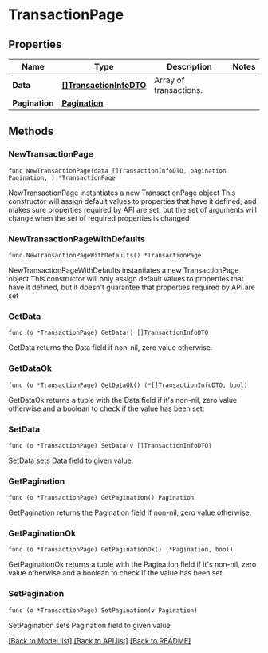 # TransactionPage

## Properties

Name | Type | Description | Notes
------------ | ------------- | ------------- | -------------
**Data** | [**[]TransactionInfoDTO**](TransactionInfoDTO.md) | Array of transactions. | 
**Pagination** | [**Pagination**](Pagination.md) |  | 

## Methods

### NewTransactionPage

`func NewTransactionPage(data []TransactionInfoDTO, pagination Pagination, ) *TransactionPage`

NewTransactionPage instantiates a new TransactionPage object
This constructor will assign default values to properties that have it defined,
and makes sure properties required by API are set, but the set of arguments
will change when the set of required properties is changed

### NewTransactionPageWithDefaults

`func NewTransactionPageWithDefaults() *TransactionPage`

NewTransactionPageWithDefaults instantiates a new TransactionPage object
This constructor will only assign default values to properties that have it defined,
but it doesn't guarantee that properties required by API are set

### GetData

`func (o *TransactionPage) GetData() []TransactionInfoDTO`

GetData returns the Data field if non-nil, zero value otherwise.

### GetDataOk

`func (o *TransactionPage) GetDataOk() (*[]TransactionInfoDTO, bool)`

GetDataOk returns a tuple with the Data field if it's non-nil, zero value otherwise
and a boolean to check if the value has been set.

### SetData

`func (o *TransactionPage) SetData(v []TransactionInfoDTO)`

SetData sets Data field to given value.


### GetPagination

`func (o *TransactionPage) GetPagination() Pagination`

GetPagination returns the Pagination field if non-nil, zero value otherwise.

### GetPaginationOk

`func (o *TransactionPage) GetPaginationOk() (*Pagination, bool)`

GetPaginationOk returns a tuple with the Pagination field if it's non-nil, zero value otherwise
and a boolean to check if the value has been set.

### SetPagination

`func (o *TransactionPage) SetPagination(v Pagination)`

SetPagination sets Pagination field to given value.



[[Back to Model list]](../README.md#documentation-for-models) [[Back to API list]](../README.md#documentation-for-api-endpoints) [[Back to README]](../README.md)



